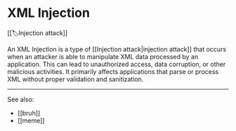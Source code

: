 
# XML Injection

[[🏷️Injection attack]]

An XML Injection is a type of [[Injection attack|injection attack]] that occurs when an attacker is able to manipulate XML data processed by an application. This can lead to unauthorized access, data corruption, or other malicious activities. It primarily affects applications that parse or process XML without proper validation and sanitization.

---

See also:

- [[bruh]]
- [[meme]]
